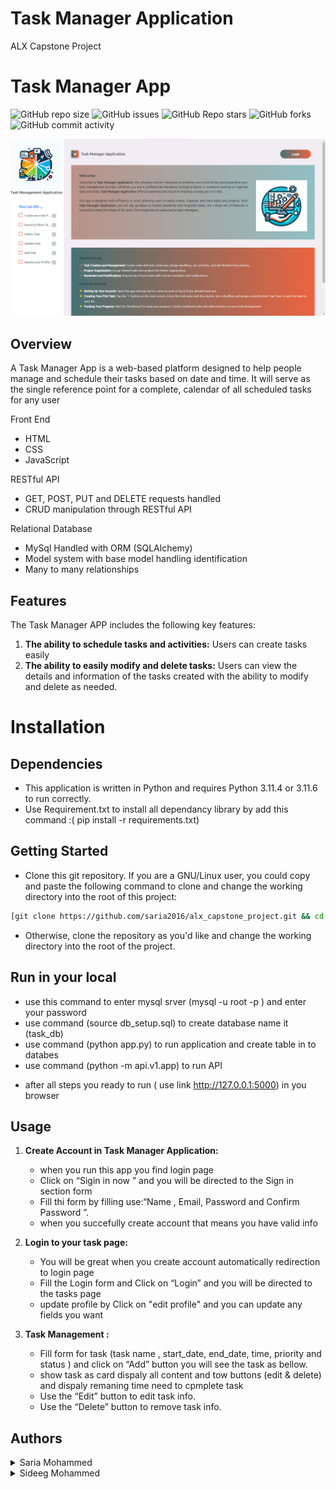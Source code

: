 # Task Manager Application
ALX Capstone Project
# Task Manager App
![GitHub repo size](https://img.shields.io/github/repo-size/saria2016/alx_capstone_project)
![GitHub issues](https://img.shields.io/github/issues/saria2016/alx_capstone_project)
![GitHub Repo stars](https://img.shields.io/github/stars/saria2016/alx_capstone_project?logo=github&style=flat)
![GitHub forks](https://img.shields.io/github/forks/saria2016/alx_capstone_project?logo=github&style=falt)
![GitHub commit activity](https://img.shields.io/github/commit-activity/m/saria2016/alx_capstone_project?logo=github)

![banner](./static/images/cover.png)

## Overview

A Task Manager App is a web-based platform designed to help people manage and schedule their tasks based on date and time. It will serve as the single reference point for a complete, calendar of all scheduled tasks for any user


Front End
* HTML
* CSS
* JavaScript

RESTful API
* GET, POST, PUT and DELETE requests handled
* CRUD manipulation through RESTful API

Relational Database
* MySql Handled with ORM (SQLAlchemy)
* Model system with base model handling identification
* Many to many relationships

## Features

The Task Manager APP includes the following key features:

1. **The ability to schedule tasks and activities:** Users can create tasks easily
2. **The ability to easily modify and delete tasks:** Users can view the details and information of the tasks created with the ability to modify and delete as needed.

# Installation
## Dependencies
- This application is written in Python and requires Python 3.11.4 or 3.11.6 to run correctly.
- Use Requirement.txt to install all dependancy library by add this command :( pip install -r requirements.txt)

## Getting Started

- Clone this git repository. If you are a GNU/Linux user, you could copy and paste the
following command to clone and change the working directory into the root of this project:

```sh
[git clone https://github.com/saria2016/alx_capstone_project.git && cd alx_capstone_project](https://github.com/saria-mohi/Task-Manager-Application)
```

- Otherwise, clone the repository as you'd like and change the working directory into
the root of the project.

## Run in your local
- use this command to enter mysql srver (mysql -u root -p ) and enter your password
- use command (source db_setup.sql) to create database name it (task_db)
- use command (python app.py) to run application and create table in to databes
- use command (python -m api.v1.app) to run API
* after all steps you ready to run ( use link http://127.0.0.1:5000) in you browser


## Usage

1. **Create Account in Task Manager Application:**
   - when you run this app you find login page  
   - Click on “Sigin in now ” and you will be directed to the Sign in section form 
   - Fill thi form by filling use:“Name , Email, Password and Confirm Password ”.
   - when you succefully create account that means you have valid info 

2. **Login to your task page:**
   - You will be great when you create account automatically redirection to login page
   - Fill the Login form and Click on “Login” and you will be directed to the tasks page
   - update profile by Click on "edit profile" and you can update any fields you want
  
3. **Task Management :**
     - Fill form for task (task name , start_date, end_date, time, priority and status ) and click on “Add” button you will see the task as bellow.
     - show task as card dispaly all content and tow buttons (edit & delete) and dispaly remaning time need to cpmplete task
     - Use the “Edit” button to edit task info.
     - Use the “Delete” button to remove task info.

## Authors

<details>
    <summary>Saria Mohammed</summary>
    <ul>
    <li><a href="https://www.linkedin.com/in/saria-mohi-aldein-mohammed-b17630137/">LinkedIn</a></li>
    <li><a href="https://www.github.com/saria2016">GitHub</a></li>
    <li><a href="mailto:saria1904@gmail.com">Gmail</a></li>
    </ul>
</details>
<details>
    <summary>Sideeg Mohammed</summary>
    <ul>
    <li><a href="https://www.linkedin.com/in/sideeg-mohammed-6ba443185/">LinkedIn</a></li>
    <li><a href="https://github.com/sideeg/">GitHub</a></li>
    <li><a href="mailto:sideegmohammednoor@gmail.com">Gmail</a></li>
    </ul>
</details>
